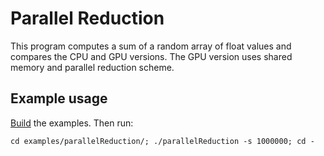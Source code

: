 # Parallel Reduction
This program computes a sum of a random array of float values and compares the CPU and GPU versions. The GPU version uses shared memory and parallel reduction scheme.

## Example usage
[Build](../../README.md) the examples. Then run:

    cd examples/parallelReduction/; ./parallelReduction -s 1000000; cd -

